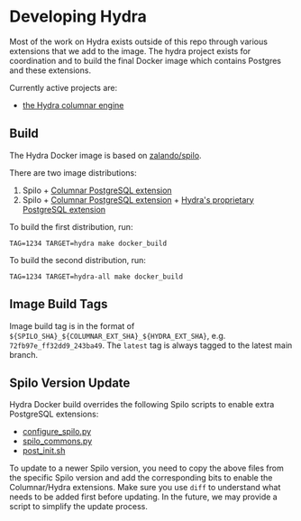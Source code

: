 # Developing Hydra

Most of the work on Hydra exists outside of this repo through various extensions that we add to the image.
The hydra project exists for coordination and to build the final Docker image which contains Postgres and
these extensions.

Currently active projects are:

* [the Hydra columnar engine](https://github.com/HydrasCo/citus)

## Build

The Hydra Docker image is based on [zalando/spilo](https://github.com/zalando/spilo).

There are two image distributions:

1. Spilo + [Columnar PostgreSQL extension](https://github.com/HydrasCo/citus)
2. Spilo + [Columnar PostgreSQL extension](https://github.com/HydrasCo/citus) + [Hydra's proprietary PostgreSQL extension](https://github.com/HydrasCo/Hydras)

To build the first distribution, run:

```
TAG=1234 TARGET=hydra make docker_build
```

To build the second distribution, run:

```
TAG=1234 TARGET=hydra-all make docker_build
```

## Image Build Tags

Image build tag is in the format of `${SPILO_SHA}_${COLUMNAR_EXT_SHA}_${HYDRA_EXT_SHA}`, e.g. `72fb97e_ff32dd9_243ba49`.
The `latest` tag is always tagged to the latest main branch.

## Spilo Version Update

Hydra Docker build overrides the following Spilo scripts to enable extra PostgreSQL extensions:

* [configure_spilo.py](https://github.com/zalando/spilo/blob/master/postgres-appliance/scripts/configure_spilo.py)
* [spilo_commons.py](https://github.com/zalando/spilo/blob/master/postgres-appliance/scripts/spilo_commons.py)
* [post_init.sh](https://github.com/zalando/spilo/blob/master/postgres-appliance/scripts/post_init.sh)

To update to a newer Spilo version, you need to copy the above files from the specific Spilo version and add the corresponding bits to enable the Columnar/Hydra extensions.
Make sure you use `diff` to understand what needs to be added first before updating.
In the future, we may provide a script to simplify the update process.
